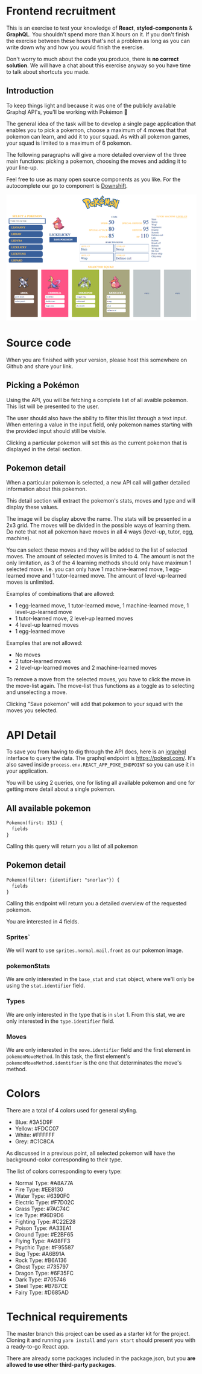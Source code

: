 # Frontend recruitment

This is an exercise to test your knowledge of **React**, **styled-components** & **GraphQL**. You shouldn't spend more than X hours on it. If you don't finish the exercise between these hours that's not a problem as long as you can write down why and how you would finish the exercise.

Don't worry to much about the code you produce, there is **no correct solution**. We will have a chat about this exercise anyway so you have time to talk about shortcuts you made.

## Introduction

To keep things light and because it was one of the publicly available Graphql API's, you'll be working with Pokémon 🎉

The general idea of the task will be to develop a single page application that enables you to pick a pokemon, choose a maximum of 4 moves that that pokemon can learn, and add it to your squad. As with all pokemon games, your squad is limited to a maximum of 6 pokemon.

The following paragraphs will give a more detailed overview of the three main functions: picking a pokemon, choosing the moves and adding it to your line-up.

Feel free to use as many open source components as you like. For the autocomplete our go to component is [Downshift](https://github.com/paypal/downshift).

![Final image](docs/images/screen.png)

# Source code

When you are finished with your version, please host this somewhere on Github and share your link.

## Picking a Pokémon

Using the API, you will be fetching a complete list of all avaible pokemon. This list will be presented to the user.

The user should also have the ability to filter this list through a text input. When entering a value in the input field, only pokemon names starting with the provided input should still be visible.

Clicking a particular pokemon will set this as the current pokemon that is displayed in the detail section.

## Pokemon detail

When a particular pokemon is selected, a new API call will gather detailed information about this pokemon.

This detail section will extract the pokemon's stats, moves and type and will display these values.

The image will be display above the name. The stats will be presented in a 2x3 grid. The moves will be divided in the possible ways of learning them. Do note that not all pokemon have moves in all 4 ways (level-up, tutor, egg, machine).

You can select these moves and they will be added to the list of selected moves. The amount of selected moves is limited to 4. The amount is not the only limitation, as 3 of the 4 learning methods should only have maximun 1 selected move. I.e. you can only have 1 machine-learned move, 1 egg-learned move and 1 tutor-learned move. The amount of level-up-learned moves is unlimited.

Examples of combinations that are allowed:

- 1 egg-learned move, 1 tutor-learned move, 1 machine-learned move, 1 level-up-learned move
- 1 tutor-learned move, 2 level-up learned moves
- 4 level-up learned moves
- 1 egg-learned move

Examples that are not allowed:

- No moves
- 2 tutor-learned moves
- 2 level-up-learned moves and 2 machine-learned moves

To remove a move from the selected moves, you have to click the move in the move-list again. The move-list thus functions as a toggle as to selecting and unselecting a move.

Clicking "Save pokemon" will add that pokemon to your squad with the moves you selected.

# API Detail

To save you from having to dig through the API docs, here is an [igraphql](https://graphql-pokemon.now.sh) interface to query the data. The graphql endpoint is https://pokeql.com/. It's also saved inside `process.env.REACT_APP_POKE_ENDPOINT` so you can use it in your application.

You will be using 2 queries, one for listing all available pokemon and one for getting more detail about a single pokemon.

## All available pokemon

```
Pokemon(first: 151) {
  fields
}
```

Calling this query will return you a list of all pokemon

## Pokemon detail

```
Pokemon(filter: {identifier: "snorlax"}) {
  fields
}
```

Calling this endpoint will return you a detailed overview of the requested pokemon.

You are interested in 4 fields.

### Sprites`

We will want to use `sprites.normal.mail.front` as our pokemon image.

### pokemonStats

We are only interested in the `base_stat` and `stat` object, where we'll only be using the `stat.identifier` field.

### Types

We are only interested in the type that is in `slot` 1. From this stat, we are only interested in the `type.identifier` field.

### Moves

We are only interested in the `move.identifier` field and the first element in `pokemonMoveMethod`. In this task, the first element's `pokemonMoveMethod.identifier` is the one that determinates the move's method.

# Colors

There are a total of 4 colors used for general styling.

- Blue: #3A5D9F
- Yellow: #FDCC07
- White: #FFFFFF
- Grey: #C1C8CA

As discussed in a previous point, all selected pokemon will have the background-color corresponding to their type.

The list of colors corresponding to every type:

- Normal Type: #A8A77A
- Fire Type: #EE8130
- Water Type: #6390F0
- Electric Type: #F7D02C
- Grass Type: #7AC74C
- Ice Type: #96D9D6
- Fighting Type: #C22E28
- Poison Type: #A33EA1
- Ground Type: #E2BF65
- Flying Type: #A98FF3
- Psychic Type: #F95587
- Bug Type: #A6B91A
- Rock Type: #B6A136
- Ghost Type: #735797
- Dragon Type: #6F35FC
- Dark Type: #705746
- Steel Type: #B7B7CE
- Fairy Type: #D685AD

# Technical requirements

The master branch this project can be used as a starter kit for the project. Cloning it and running `yarn install` and `yarn start` should present you with a ready-to-go React app.

There are already some packages included in the package.json, but you **are allowed to use other third-party packages**.
